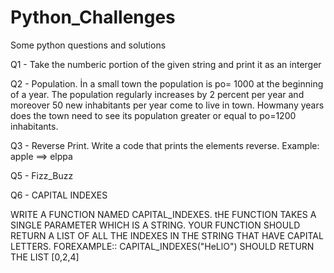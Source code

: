 # Python_Challenges

Some python questions and solutions 

Q1 - Take the numberic portion of the given string and print it as an interger

Q2 - Population. İn a small town the population is po= 1000 at the beginning of a year.
The population regularly increases by 2 percent per year and moreover 50 new inhabitants per year come to live in town.
Howmany years does the town need to see its populatıon greater or equal to po=1200 inhabitants.

Q3 - Reverse Print. Write a code that prints the elements reverse. Example: apple ==> elppa

Q5 - Fizz_Buzz

Q6 - CAPITAL INDEXES

WRITE A FUNCTION NAMED CAPITAL_INDEXES. tHE FUNCTION TAKES A SINGLE PARAMETER WHICH IS A STRING.
YOUR FUNCTION SHOULD RETURN A LIST OF ALL THE INDEXES IN THE STRING THAT HAVE CAPITAL LETTERS.
FOREXAMPLE:: CAPITAL_INDEXES("HeLlO") SHOULD RETURN THE LIST [0,2,4]

